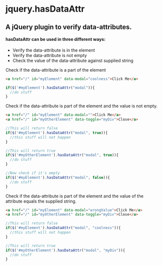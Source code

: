 jquery.hasDataAttr
==================
## A jQuery plugin to verify data-attributes.

#### hasDataAttr can be used in three different ways:
- Verify the data-attribute is in the element
- Verify the data-attribute is not empty
- Check the value of the data-attribute against supplied string


Check if the data-attribute is a part of the element
```html
<a href="/" id="myElement" data-modal="coolness">Click Me</a>
```
```javascript
if($('#myElement').hasDataAttr("modal")){
  //do stuff
}
```

Check if the data-attribute is part of the element and the value is not empty.
```html
<a href="/" id="myElement" data-modal="">Click Me</a>
<a href="/" id="myOtherElement" data-toggle="myDiv">Close</a>
```
```javascript
//This will return false
if($('#myElement').hasDataAttr("modal", true)){
  //this stuff will not happen
}

//This will return true
if($('#myOtherElement').hasDataAttr("modal", true)){
  //do stuff
}

//Now check if it's empty
if($('#myElement').hasDataAttr("modal", false)){
  //do stuff
}

```

Check if the data-attribute is part of the element and the value of the attribute equals the supplied string.
```html
<a href="/" id="myElement" data-modal="wrongValue">Click Me</a>
<a href="/" id="myOtherElement" data-toggle="myDiv">Close</a>
```
```javascript
//This will return false
if($('#myElement').hasDataAttr("modal", "coolness")){
  //this stuff will not happen
}

//This will return true
if($('#myOtherElement').hasDataAttr("modal", "myDiv")){
  //do stuff
}
```


